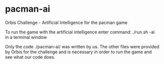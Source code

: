 pacman-ai
=========

Orbis Challenge - Artificial Intelligence for the pacman game

To run the game with the artificial intelligence enter command:
./run.sh -ai
in a terminal window

Only the code ./pacman-ai/ was written by us. The other files were
provided by Orbis for the challenge and is necessary in order to
run the game and see what our code does.
